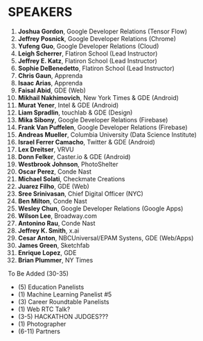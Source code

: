 # SPEAKERS

 1. **Joshua Gordon**,  Google Developer Relations (Tensor Flow)
 2. **Jeffrey Posnick**, Google Developer Relations (Chrome)
 3. **Yufeng Guo**, Google Developer Relations (Cloud)
 4. **Leigh Scherrer**, Flatiron School (Lead Instructor) 
 5. **Jeffrey E. Katz**, Flatiron School (Lead Instructor) 
 6. **Sophie DeBenedetto**, Flatiron School (Lead Instructor) 
 7. **Chris Gaun**, Apprenda
 8. **Isaac Arias**, Apprenda
 9. **Faisal Abid**, GDE (Web)
 10. **Mikhail Nakhimovich**, New York Times & GDE (Android)
 11. **Murat Yener**, Intel & GDE (Android)
 12. **Liam Spradlin**, touchlab & GDE (Design)
 13. **Mika Sibony**, Google Developer Relations (Firebase)
 14. **Frank Van Puffelen**, Google Developer Relations (Firebase)
 15. **Andreas Mueller**, Columbia University (Data Science Institute)
 16. **Israel Ferrer Camacho**, Twitter & GDE (Android)
 17. **Lex Dreitser**, VRVU
 18. **Donn Felker**, Caster.io & GDE (Android) 
 19. **Westbrook Johnson**, PhotoShelter 
 20. **Oscar Perez**, Conde Nast 
 21. **Michael Solati**, Checkmate Creations
 22. **Juarez Filho**, GDE (Web)
 23. **Sree Srinivasan**, Chief Digital Officer (NYC)
 24. **Ben Milton**, Conde Nast 
 25. **Wesley Chun**, Google Developer Relations (Google Apps)
 26. **Wilson Lee**, Broadway.com 
 27. **Antonino Rau**, Conde Nast
 28. **Jeffrey K. Smith**, x.ai
 29. **Cesar Anton**, NBCUniversal/EPAM Systens, GDE (Web/Apps)
 30. **James Green**, Sketchfab
 31. **Enrique Lopez**, GDE
 32. **Brian Plummer**, NY Times

To Be Added (30-35)
 * (5) Education Panelists
 * (1) Machine Learning Panelist #5
 * (3) Career Roundtable Panelists 
 * (1) Web RTC Talk?
 * (3-5) HACKATHON JUDGES???
 * (1) Photographer
 * (6-11) Partners 
